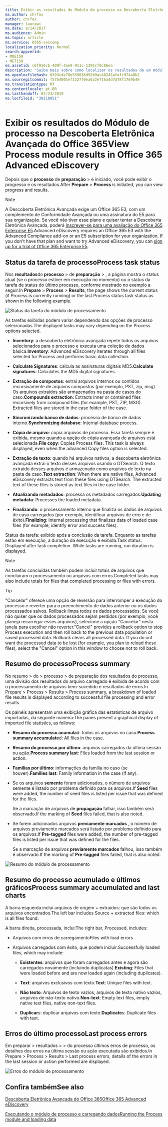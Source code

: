 ```yaml
---
title: Exibir os resultados do Módulo de processo na Descoberta Eletrônica Avançada do Office 365
ms.author: chrfox
author: chrfox
manager: laurawi
ms.date: 9/14/2017
ms.audience: Admin
ms.topic: article
ms.service: O365-seccomp
localization_priority: Normal
search.appverid:
- MOE150
- MET150
ms.assetid: c6f016cb-409f-4ae9-911c-1395cf0c86ea
description: 'Saiba mais sobre como localizar os resultados de um módulo de processo executado na descoberta eletrônica avançada do Office 365, incluindo o status da tarefa e o resumo do processo.  '
ms.openlocfilehash: 0393cde78e559036d92b9ac48245afafc974a8b2
ms.sourcegitcommit: f57b4001ef1327f0ea622e716a4d7d78f1769b49
ms.translationtype: MT
ms.contentlocale: pt-BR
ms.lasthandoff: 02/23/2019
ms.locfileid: "30218051"
---
```

# <a name="view-process-module-results-in-office-365-advanced-ediscovery"></a><span data-ttu-id="ab7e0-103">Exibir os resultados do Módulo de processo na Descoberta Eletrônica Avançada do Office 365</span><span class="sxs-lookup"><span data-stu-id="ab7e0-103">View Process module results in Office 365 Advanced eDiscovery</span></span>

<span data-ttu-id="ab7e0-104">Depois que o **processo** de **preparação** \> é iniciado, você pode exibir o progresso e os resultados.</span><span class="sxs-lookup"><span data-stu-id="ab7e0-104">After **Prepare** \> **Process** is initiated, you can view progress and results.</span></span> 
  
> [!NOTE]
> <span data-ttu-id="ab7e0-p101">A Descoberta Eletrônica Avançada exige um Office 365 E3, com um complemento de Conformidade Avançada ou uma assinatura do E5 para sua organização. Se você não tiver esse plano e quiser tentar a Descoberta Eletrônica Avançada, poderá [Inscrever-se para uma avaliação do Office 365 Enterprise E5](https://go.microsoft.com/fwlink/p/?LinkID=698279).</span><span class="sxs-lookup"><span data-stu-id="ab7e0-p101">Advanced eDiscovery requires an Office 365 E3 with the Advanced Compliance add-on or an E5 subscription for your organization. If you don't have that plan and want to try Advanced eDiscovery, you can [sign up for a trial of Office 365 Enterprise E5](https://go.microsoft.com/fwlink/p/?LinkID=698279).</span></span> 
  
## <a name="process-task-status"></a><span data-ttu-id="ab7e0-107">Status da tarefa de processo</span><span class="sxs-lookup"><span data-stu-id="ab7e0-107">Process task status</span></span>

<span data-ttu-id="ab7e0-108">Nos **resultados**do **processo** \> de **preparação** \> , a página mostra o status atual (se o processo estiver em execução no momento) ou o status da tarefa de status do último processo, conforme mostrado no exemplo a seguir.</span><span class="sxs-lookup"><span data-stu-id="ab7e0-108">In **Prepare** \> **Process** \> **Results**, the page shows the current status (if Process is currently running) or the last Process status task status as shown in the following example.</span></span>
  
![Status da tarefa do módulo de processamento](media/9430f9e7-a4dd-47c7-ac2e-2c6a60fc948b.png)
  
<span data-ttu-id="ab7e0-110">As tarefas exibidas podem variar dependendo das opções de processo selecionadas.</span><span class="sxs-lookup"><span data-stu-id="ab7e0-110">The displayed tasks may vary depending on the Process options selected.</span></span> 
  
- <span data-ttu-id="ab7e0-111">**Inventory**: a descoberta eletrônica avançada repete todos os arquivos selecionados para o processo e executa uma coleção de dados básica.</span><span class="sxs-lookup"><span data-stu-id="ab7e0-111">**Inventory**: Advanced eDiscovery iterates through all files selected for Process and performs basic data collection.</span></span>
    
- <span data-ttu-id="ab7e0-112">**Calculate Signatures**: calcula as assinaturas digitais MD5.</span><span class="sxs-lookup"><span data-stu-id="ab7e0-112">**Calculate signatures**: Calculates the MD5 digital signatures.</span></span>
    
- <span data-ttu-id="ab7e0-p102">**Extração de compostos**: extrai arquivos internos ou contidos recursivamente de arquivos compostos (por exemplo, PST, zip, msg). Os arquivos extraídos são armazenados na pasta de casos do caso.</span><span class="sxs-lookup"><span data-stu-id="ab7e0-p102">**Compounds extraction**: Extracts inner or contained files recursively from compound files (for example, PST, ZIP, MSG). Extracted files are stored in the case folder of the case.</span></span>
    
- <span data-ttu-id="ab7e0-115">**Sincronizando banco de dados**: processo de banco de dados interno.</span><span class="sxs-lookup"><span data-stu-id="ab7e0-115">**Synchronizing database**: Internal database process.</span></span>
    
- <span data-ttu-id="ab7e0-p103">**Cópia de arquivo**: copia arquivos de processo. Essa tarefa sempre é exibida, mesmo quando a opção de cópia avançada de arquivos está selecionada.</span><span class="sxs-lookup"><span data-stu-id="ab7e0-p103">**File copy**: Copies Process files. This task is always displayed, even when the advanced Copy files option is selected.</span></span>
    
- <span data-ttu-id="ab7e0-p104">**Extração de texto**: quando há arquivos nativos, a descoberta eletrônica avançada extrai o texto desses arquivos usando o DTSearch. O texto extraído desses arquivos é armazenado como arquivos de texto na pasta de caso.</span><span class="sxs-lookup"><span data-stu-id="ab7e0-p104">**Text extraction**: When there are native files, Advanced eDiscovery extracts text from these files using DTSearch. The extracted text of these files is stored as text files in the case folder.</span></span>
    
- <span data-ttu-id="ab7e0-120">**Atualizando metadados**: processa os metadados carregados.</span><span class="sxs-lookup"><span data-stu-id="ab7e0-120">**Updating metadata**: Processes the loaded metadata.</span></span> 
    
- <span data-ttu-id="ab7e0-121">**Finalizando**: o processamento interno que finaliza os dados de arquivos de caso carregados (por exemplo, identificar arquivos de erro e de êxito).</span><span class="sxs-lookup"><span data-stu-id="ab7e0-121">**Finalizing**: Internal processing that finalizes data of loaded case files (for example, identify error and success files).</span></span> 
    
<span data-ttu-id="ab7e0-p105">Status da tarefa: exibido após a conclusão da tarefa. Enquanto as tarefas estão em execução, a duração da execução é exibida.</span><span class="sxs-lookup"><span data-stu-id="ab7e0-p105">Task status: Displayed after task completion. While tasks are running, run duration is displayed.</span></span>
  
> [!NOTE]
> <span data-ttu-id="ab7e0-124">As tarefas concluídas também podem incluir totais de arquivos que concluiram o processamento ou arquivos com erros.</span><span class="sxs-lookup"><span data-stu-id="ab7e0-124">Completed tasks may also include totals for files that completed processing or files with errors.</span></span> 
  
> [!TIP]
> <span data-ttu-id="ab7e0-p106">"Cancelar" oferece uma opção de reversão para interromper a execução do processo e reverter para o preenchimento de dados anterior ou os dados processados salvos. Rollback limpa todos os dados processados. Se você não quiser que os dados processados sejam perdidos (por exemplo, você planeja recarregar esses arquivos), selecione a opção "Cancelar" nesta janela para escolher não reverter.</span><span class="sxs-lookup"><span data-stu-id="ab7e0-p106">"Cancel" provides a rollback option to stop Process execution and then roll back to the previous data population or saved processed data. Rollback clears all processed data. If you do not want the processed data to be lost (for example, you plan to reload these files), select the "Cancel" option in this window to choose not to roll back.</span></span> 
  
## <a name="process-summary"></a><span data-ttu-id="ab7e0-128">Resumo do processo</span><span class="sxs-lookup"><span data-stu-id="ab7e0-128">Process summary</span></span>

<span data-ttu-id="ab7e0-129">No resumo \> do \> processo \> de preparação dos resultados do processo, uma divisão dos resultados do arquivo carregado é exibida de acordo com o processamento de arquivos bem-sucedido e resultados de erros.</span><span class="sxs-lookup"><span data-stu-id="ab7e0-129">In Prepare \> Process \> Results \> Process summary, a breakdown of loaded file results is displayed according to successful file processing and error results.</span></span>
  
<span data-ttu-id="ab7e0-130">Os painéis apresentam uma exibição gráfica das estatísticas de arquivo importadas, da seguinte maneira:</span><span class="sxs-lookup"><span data-stu-id="ab7e0-130">The panes present a graphical display of imported file statistics, as follows:</span></span>
  
- <span data-ttu-id="ab7e0-131">**Resumo do processo acumula**d: todos os arquivos no caso.</span><span class="sxs-lookup"><span data-stu-id="ab7e0-131">**Process summary accumulate**d: All files in the case.</span></span>
    
- <span data-ttu-id="ab7e0-132">**Resumo do processo por último**: arquivos carregados da última sessão ou ação.</span><span class="sxs-lookup"><span data-stu-id="ab7e0-132">**Process summary last**: Files loaded from the last session or action.</span></span> 
    
- <span data-ttu-id="ab7e0-133">**Famílias por último**: informações da família no caso (se houver).</span><span class="sxs-lookup"><span data-stu-id="ab7e0-133">**Families last**: Family information in the case (if any).</span></span>
    
- <span data-ttu-id="ab7e0-134">Se os arquivos **semente** foram adicionados, o número de arquivos semente é listado por problema definido para os arquivos.</span><span class="sxs-lookup"><span data-stu-id="ab7e0-134">If **Seed** files were added, the number of seed files is listed per issue that was defined for the files.</span></span> 
    
    <span data-ttu-id="ab7e0-135">Se a marcação de arquivos de **propagação** falhar, isso também será observado.</span><span class="sxs-lookup"><span data-stu-id="ab7e0-135">If the marking of **Seed** files failed, that is also noted.</span></span> 
    
- <span data-ttu-id="ab7e0-136">Se forem adicionados arquivos **previamente marcados** , o número de arquivos previamente marcados será listado por problema definido para os arquivos.</span><span class="sxs-lookup"><span data-stu-id="ab7e0-136">If **Pre-tagged** files were added, the number of pre-tagged files is listed per issue that was defined for the files.</span></span> 
    
    <span data-ttu-id="ab7e0-137">Se a marcação de arquivos **previamente marcados** falhou, isso também é observado.</span><span class="sxs-lookup"><span data-stu-id="ab7e0-137">If the marking of **Pre-tagged** files failed, that is also noted.</span></span> 
    
![Resumo do módulo de processamento](media/2086a691-9e3d-4117-beb2-a5c3a9a4cc94.png)
  
## <a name="process-summary-accumulated-and-last-charts"></a><span data-ttu-id="ab7e0-139">Resumo do processo acumulado e últimos gráficos</span><span class="sxs-lookup"><span data-stu-id="ab7e0-139">Process summary accumulated and last charts</span></span>

<span data-ttu-id="ab7e0-140">A barra esquerda inclui arquivos de origem + extraídos: que são todos os arquivos encontrados.</span><span class="sxs-lookup"><span data-stu-id="ab7e0-140">The left bar includes Source + extracted files: which is all files found.</span></span> 
  
<span data-ttu-id="ab7e0-141">A barra direita, processada, inclui:</span><span class="sxs-lookup"><span data-stu-id="ab7e0-141">The right bar, Processed, includes:</span></span>
  
- <span data-ttu-id="ab7e0-142">Arquivos com erros de carregamento</span><span class="sxs-lookup"><span data-stu-id="ab7e0-142">Files with load errors</span></span>
    
- <span data-ttu-id="ab7e0-143">Arquivos carregados com êxito, que podem incluir:</span><span class="sxs-lookup"><span data-stu-id="ab7e0-143">Successfully loaded files, which may include:</span></span> 
    
  - <span data-ttu-id="ab7e0-144">**Existentes**: arquivos que foram carregados antes e agora são carregados novamente (incluindo duplicatas).</span><span class="sxs-lookup"><span data-stu-id="ab7e0-144">**Existing**: Files that were loaded before and are now loaded again (including duplicates).</span></span>
    
  - <span data-ttu-id="ab7e0-145">**Text**: arquivos exclusivos com texto.</span><span class="sxs-lookup"><span data-stu-id="ab7e0-145">**Text**: Unique files with text.</span></span>
    
  - <span data-ttu-id="ab7e0-146">**Não texto**: Arquivos de texto vazios, arquivos de texto nativo vazios, arquivos de não-texto nativo.</span><span class="sxs-lookup"><span data-stu-id="ab7e0-146">**Non-text**: Empty text files, empty native text files, native non-text files.</span></span> 
    
  - <span data-ttu-id="ab7e0-147">**Duplicar**s: duplicar arquivos com texto.</span><span class="sxs-lookup"><span data-stu-id="ab7e0-147">**Duplicate**s: Duplicate files with text.</span></span>
    
## <a name="last-process-errors"></a><span data-ttu-id="ab7e0-148">Erros do último processo</span><span class="sxs-lookup"><span data-stu-id="ab7e0-148">Last process errors</span></span>

<span data-ttu-id="ab7e0-149">Em preparar \> resultados \> \> do processo últimos erros de processo, os detalhes dos erros na última sessão ou ação executada são exibidos.</span><span class="sxs-lookup"><span data-stu-id="ab7e0-149">In Prepare \> Process \> Results \> Last process errors, details of the errors in the last session or action performed are displayed.</span></span>
  
![Erros do módulo de processamento](media/4771d0f4-4217-445a-9ba4-8b6541c5ad09.png)
  
## <a name="see-also"></a><span data-ttu-id="ab7e0-151">Confira também</span><span class="sxs-lookup"><span data-stu-id="ab7e0-151">See also</span></span>

[<span data-ttu-id="ab7e0-152">Descoberta Eletrônica Avançada do Office 365</span><span class="sxs-lookup"><span data-stu-id="ab7e0-152">Office 365 Advanced eDiscovery</span></span>](office-365-advanced-ediscovery.md)
  
[<span data-ttu-id="ab7e0-153">Executando o módulo de processo e carregando dados</span><span class="sxs-lookup"><span data-stu-id="ab7e0-153">Running the Process module and loading data</span></span>](run-the-process-module-and-load-data-in-advanced-ediscovery.md)

